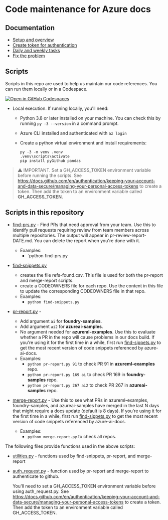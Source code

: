# Code maintenance for Azure docs

## Documentation

* [Setup and overview](docs/setup.md) 
* [Create token for authentication](docs/create-update-auth.md)
* [Daily and weekly tasks](docs/code-snippets.md)
* [Fix the problem](docs/fix-the-problem.md)


## Scripts

Scripts in this repo are used to help us maintain our code references.  You can run them locally or in a Codespace.

[![Open in GitHub Codespaces](https://github.com/codespaces/badge.svg)](https://codespaces.new/sdgilley/content-maintenance?quickstart=1) 

* Local execution.  If running locally, you'll need:

    * Python 3.8 or later installed on your machine.  You can check this by running `py -3 --version` in a command prompt.
    * Azure CLI installed and authenticated with `az login`
    * Create a python virtual environment and install requirements:

        ```
        py -3 -m venv .venv
        .venv\scripts\activate
        pip install pyGithub pandas
        ```
  
 > ⚠️ IMPORTANT.   Set a GH_ACCESS_TOKEN environment variable before running the scripts. See https://docs.github.com/en/authentication/keeping-your-account-and-data-secure/managing-your-personal-access-tokens to create a token.  Then add the token to an environment variable called **GH_ACCESS_TOKEN**.


##  Scripts in this repository

* [find-prs.py](find-prs.py) - Find PRs that need approval from your team. Use this to identify pull requests requiring review from team members across multiple repositories. The output will appear in pr-review-report-DATE.md.  You can delete the report when you're done with it.
    * Examples:
        * `python find-prs.py

* [find-snippets.py](find-snippets.py) 
    * creates the file refs-found.csv.  This file is used for both the pr-report and merge-report scripts.
    * create a CODEOWNERS file for each repo.  Use the content in this file to update the corresponding CODEOWNERS file in that repo.
    * Examples:
        * `python find-snippets.py` 

* [pr-report.py](pr-report.py) - 
    * Add argument `ai` for **foundry-samples**.
    * Add argument `ai2` for **azureai-samples**.  
    * No argument needed for **azureml-examples**.
Use this to evaluate whether a PR in the repo will cause problems in our docs build.  If you're using it for the first time in a while, first run [find-sippets.py](find-snippets.py) to get the most recent version of code snippets referenced by azure-ai-docs.
    * Examples:
        * `python pr-report.py 91` to check PR 91 in  **azureml-examples** repo.
        * `python pr-report.py 169 ai` to check PR 169 in **foundry-samples** repo. 
        * `python pr-report.py 267 ai2` to check PR 267 in **azureai-samples** repo.

* [merge-report.py](merge-report.py) -  Use this to see what PRs in azureml-examples, foundry-samples, and azureai-samples have merged in the last N days that might require a docs update (default is 8 days). If you're using it for the first time in a while, first run [find-sippets.py](find-snippets.py) to get the most recent version of code snippets referenced by azure-ai-docs.
    * Examples:
        * `python merge-report.py` to check all repos.

The following files provide functions used in the above scripts:

* [utilities.py](utilities.py) - functions used by find-snippets, pr-report, and merge-report
* [auth_request.py](auth.py) - function used by pr-report and merge-report to authenticate to github.
    
    You'll need to set a GH_ACCESS_TOKEN environment variable before using auth_request.py. See https://docs.github.com/en/authentication/keeping-your-account-and-data-secure/managing-your-personal-access-tokens to create a token.  Then add the token to an environment variable called GH_ACCESS_TOKEN.
